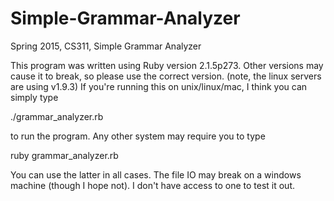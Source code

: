 # Simple-Grammar-Analyzer
Spring 2015, CS311, Simple Grammar Analyzer


This program was written using Ruby version 2.1.5p273. Other versions may cause it to break, so please use the correct version. (note, the linux servers are using v1.9.3) If you're running this on unix/linux/mac, I think you can simply type 

./grammar_analyzer.rb 

to run the program. Any other system may require you to type 

ruby grammar_analyzer.rb

You can use the latter in all cases. The file IO may break on a windows machine (though I hope not). I don't have access to one to test it out.
